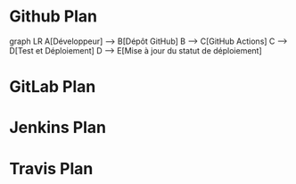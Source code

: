 # Github Plan

graph LR
    A[Développeur] --> B[Dépôt GitHub]
    B --> C[GitHub Actions]
    C --> D[Test et Déploiement]
    D --> E[Mise à jour du statut de déploiement]

# GitLab Plan

# Jenkins Plan

# Travis Plan